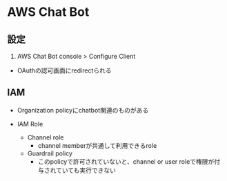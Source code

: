 # AWS Chat Bot

## 設定

1. AWS Chat Bot console > Configure Client
  * OAuthの認可画面にredirectられる

## IAM

* Organization policyにchatbot関連のものがある

* IAM Role
  * Channel role
    * channel memberが共通して利用できるrole
  * Guardrail policy
    * このpolicyで許可されていないと、channel or user roleで権限が付与されていても実行できない
